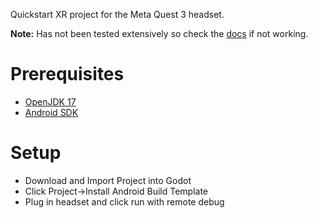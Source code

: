 Quickstart XR project for the Meta Quest 3 headset.

**Note:** Has not been tested extensively so check the [docs](https://docs.godotengine.org/en/stable/tutorials/xr/setting_up_xr.html) if not working.

# Prerequisites
- [OpenJDK 17](https://adoptium.net/temurin/releases/?variant=openjdk17)
- [Android SDK](https://developer.android.com/studio/)

# Setup
- Download and Import Project into Godot
- Click Project->Install Android Build Template
- Plug in headset and click run with remote debug
